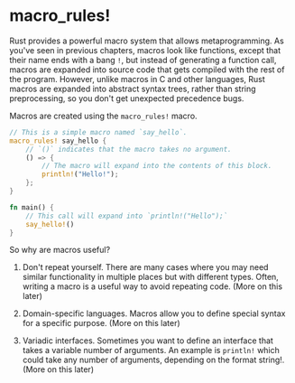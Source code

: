 # macro_rules!

Rust provides a powerful macro system that allows metaprogramming. As you've
seen in previous chapters, macros look like functions, except that their name
ends with a bang `!`, but instead of generating a function call, macros are
expanded into source code that gets compiled with the rest of the program.
However, unlike macros in C and other languages, Rust macros are expanded into
abstract syntax trees, rather than string preprocessing, so you don't get
unexpected precedence bugs.

Macros are created using the `macro_rules!` macro.

```rust
// This is a simple macro named `say_hello`.
macro_rules! say_hello {
    // `()` indicates that the macro takes no argument.
    () => {
        // The macro will expand into the contents of this block.
        println!("Hello!");
    };
}

fn main() {
    // This call will expand into `println!("Hello");`
    say_hello!()
}
```

So why are macros useful?

1. Don't repeat yourself. There are many cases where you may need similar
   functionality in multiple places but with different types. Often, writing a
   macro is a useful way to avoid repeating code. (More on this later)

2. Domain-specific languages. Macros allow you to define special syntax for a
   specific purpose. (More on this later)

3. Variadic interfaces. Sometimes you want to define an interface that takes a
   variable number of arguments. An example is `println!` which could take any
   number of arguments, depending on the format string!. (More on this later)
